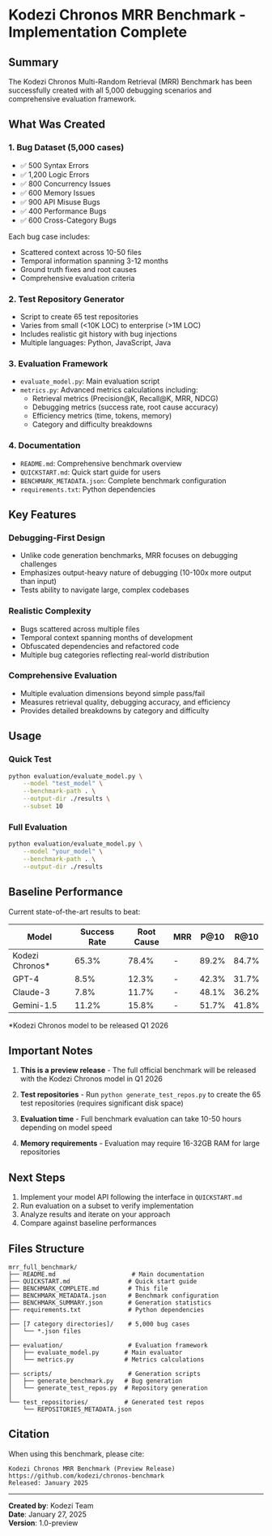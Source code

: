 # Kodezi Chronos MRR Benchmark - Implementation Complete

## Summary

The Kodezi Chronos Multi-Random Retrieval (MRR) Benchmark has been successfully created with all 5,000 debugging scenarios and comprehensive evaluation framework.

## What Was Created

### 1. Bug Dataset (5,000 cases)
- ✅ 500 Syntax Errors
- ✅ 1,200 Logic Errors  
- ✅ 800 Concurrency Issues
- ✅ 600 Memory Issues
- ✅ 900 API Misuse Bugs
- ✅ 400 Performance Bugs
- ✅ 600 Cross-Category Bugs

Each bug case includes:
- Scattered context across 10-50 files
- Temporal information spanning 3-12 months
- Ground truth fixes and root causes
- Comprehensive evaluation criteria

### 2. Test Repository Generator
- Script to create 65 test repositories
- Varies from small (<10K LOC) to enterprise (>1M LOC)
- Includes realistic git history with bug injections
- Multiple languages: Python, JavaScript, Java

### 3. Evaluation Framework
- `evaluate_model.py`: Main evaluation script
- `metrics.py`: Advanced metrics calculations including:
  - Retrieval metrics (Precision@K, Recall@K, MRR, NDCG)
  - Debugging metrics (success rate, root cause accuracy)
  - Efficiency metrics (time, tokens, memory)
  - Category and difficulty breakdowns

### 4. Documentation
- `README.md`: Comprehensive benchmark overview
- `QUICKSTART.md`: Quick start guide for users
- `BENCHMARK_METADATA.json`: Complete benchmark configuration
- `requirements.txt`: Python dependencies

## Key Features

### Debugging-First Design
- Unlike code generation benchmarks, MRR focuses on debugging challenges
- Emphasizes output-heavy nature of debugging (10-100x more output than input)
- Tests ability to navigate large, complex codebases

### Realistic Complexity
- Bugs scattered across multiple files
- Temporal context spanning months of development
- Obfuscated dependencies and refactored code
- Multiple bug categories reflecting real-world distribution

### Comprehensive Evaluation
- Multiple evaluation dimensions beyond simple pass/fail
- Measures retrieval quality, debugging accuracy, and efficiency
- Provides detailed breakdowns by category and difficulty

## Usage

### Quick Test
```bash
python evaluation/evaluate_model.py \
    --model "test_model" \
    --benchmark-path . \
    --output-dir ./results \
    --subset 10
```

### Full Evaluation
```bash
python evaluation/evaluate_model.py \
    --model "your_model" \
    --benchmark-path . \
    --output-dir ./results
```

## Baseline Performance

Current state-of-the-art results to beat:

| Model | Success Rate | Root Cause | MRR | P@10 | R@10 |
|-------|-------------|------------|-----|------|------|
| Kodezi Chronos* | 65.3% | 78.4% | - | 89.2% | 84.7% |
| GPT-4 | 8.5% | 12.3% | - | 42.3% | 31.7% |
| Claude-3 | 7.8% | 11.7% | - | 48.1% | 36.2% |
| Gemini-1.5 | 11.2% | 15.8% | - | 51.7% | 41.8% |

*Kodezi Chronos model to be released Q1 2026

## Important Notes

1. **This is a preview release** - The full official benchmark will be released with the Kodezi Chronos model in Q1 2026

2. **Test repositories** - Run `python generate_test_repos.py` to create the 65 test repositories (requires significant disk space)

3. **Evaluation time** - Full benchmark evaluation can take 10-50 hours depending on model speed

4. **Memory requirements** - Evaluation may require 16-32GB RAM for large repositories

## Next Steps

1. Implement your model API following the interface in `QUICKSTART.md`
2. Run evaluation on a subset to verify implementation
3. Analyze results and iterate on your approach
4. Compare against baseline performances

## Files Structure

```
mrr_full_benchmark/
├── README.md                     # Main documentation
├── QUICKSTART.md                # Quick start guide
├── BENCHMARK_COMPLETE.md        # This file
├── BENCHMARK_METADATA.json      # Benchmark configuration
├── BENCHMARK_SUMMARY.json       # Generation statistics
├── requirements.txt             # Python dependencies
│
├── [7 category directories]/    # 5,000 bug cases
│   └── *.json files
│
├── evaluation/                  # Evaluation framework
│   ├── evaluate_model.py       # Main evaluator
│   └── metrics.py              # Metrics calculations
│
├── scripts/                     # Generation scripts
│   ├── generate_benchmark.py   # Bug generation
│   └── generate_test_repos.py  # Repository generation
│
└── test_repositories/          # Generated test repos
    └── REPOSITORIES_METADATA.json
```

## Citation

When using this benchmark, please cite:
```
Kodezi Chronos MRR Benchmark (Preview Release)
https://github.com/kodezi/chronos-benchmark
Released: January 2025
```

---

**Created by**: Kodezi Team  
**Date**: January 27, 2025  
**Version**: 1.0-preview